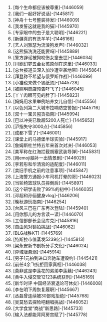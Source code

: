 
1. [每个生命都应该被尊重]-[1446059]
1. [我们一起好好说话]-[1445817]
1. [神舟十七号整装待发]-[1446009]
1. [我发誓这就是我的猫]-[1445970]
1. [专家眼中的虫子是大聪明]-[1446221]
1. [新疆真的有洗羊羊]-[1446166]
1. [艺人刘雅瑟为流浪狗发声]-[1446032]
1. [这熊猫洗洗还能要吗]-[1445889]
1. [警方辟谣被狗咬伤女童去世]-[1446034]
1. [川剧幻梦五金女孩原创在这里]-[1446033]
1. [总台报道员深入加沙遭空袭地带]-[1445864]
1. [拜登称不希望与俄罗斯作战]-[1446099]
1. [小猫也来做个锡纸烫]-[1445728]
1. [被照明商店预告吓飞了]-[1446045]
1. [丫丫肉眼可见的胖了]-[1445823]
1. [妈妈用水果举例培养女儿自信]-[1445556]
1. [以色列第二大城市拉响防空警报]-[1445716]
1. [双十一宝贝囤货指南]-[1445994]
1. [巴以冲突已致超5200人死亡]-[1445652]
1. [沪指失守3000点]-[1445856]
1. [成都下雪了]-[1446001]
1. [课堂上的马德堡半球实验]-[1445917]
1. [詹姆斯杜兰特五年来首次对决]-[1446053]
1. [美军称在红海拦截胡塞武装导弹]-[1445831]
1. [用emoji脑补一出情景剧]-[1446029]
1. [李若彤和华清宫的适配度]-[1446011]
1. [卖旧手机之前的注意事项]-[1445847]
1. [上海警方通报小车司机打晕的哥]-[1446023]
1. [当轮椅篮球队员摔倒后]-[1445897]
1. [这个研学击败了99%的初中]-[1446035]
1. [邓超和孙俪健身vlog]-[1446206]
1. [晚秋游玩指南]-[1446254]
1. [台风三巴在广东再次登陆]-[1445940]
1. [用你那儿的方言读一读]-[1446070]
1. [工信部部长会见库克]-[1445816]
1. [自由风对镜拍挑战]-[1446062]
1. [BLG战胜KT]-[1445769]
1. [特斯拉市值蒸发5239亿]-[1445813]
1. [梁永安新书剖析分手文化]-[1446024]
1. [异域版悬溺]-[1445914]
1. [男子1元拍到进口奔驰车遭毁约]-[1445421]
1. [前任4余飞抗拒回家真相]-[1446038]
1. [莫非这是李莲花的弟弟李莲藕]-[1446243]
1. [黄牛入侵交管12123系统获刑]-[1445169]
1. [新华时评 中国经济衰退论可休矣]-[1446008]
1. [李在明下周恢复履职]-[1445667]
1. [丞磊曾连续被30部戏拒绝]-[1445768]
1. [吴莫愁去探险吧翻唱挑战]-[1446052]
1. [大学食堂“商战”新思路]-[1445733]
1. [输入法都能背阿房宫赋了]-[1445778]